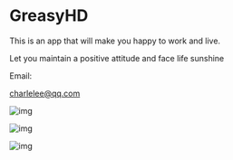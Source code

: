 # GreasyHD

This is an app that will make you happy to work and live.

Let you maintain a positive attitude and face life sunshine

Email:

charlelee@qq.com

![img](https://is1-ssl.mzstatic.com/image/thumb/Purple118/v4/21/fa/f2/21faf297-9d12-8a90-2289-48326422eeca/pr_source.png/0x0ss.jpg)

![img](https://is1-ssl.mzstatic.com/image/thumb/Purple118/v4/f9/04/9d/f9049de3-cf6e-224c-2e7d-da2f27942fc7/pr_source.png/0x0ss.jpg)

![img](https://is1-ssl.mzstatic.com/image/thumb/Purple118/v4/d6/f9/8e/d6f98ec6-befa-65a6-01bf-725b2238a6a8/pr_source.png/0x0ss.jpg)
